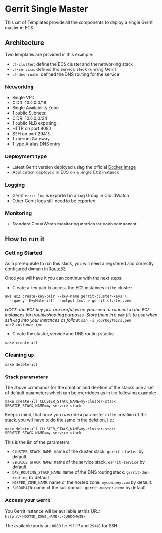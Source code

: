 # Gerrit Single Master

This set of Templates provide all the components to deploy a single Gerrit master
in ECS

## Architecture

Two templates are provided in this example:
* `cf-cluster`: define the ECS cluster and the networking stack
* `cf-service`: defined the service stack running Gerrit
* `cf-dns-route`: defined the DNS routing for the service

### Networking

* Single VPC:
 * CIDR: 10.0.0.0/16
* Single Availability Zone
* 1 public Subnets:
 * CIDR: 10.0.0.0/24
* 1 public NLB exposing:
 * HTTP on port 8080
 * SSH on port 29418
* 1 Internet Gateway
* 1 type A alias DNS entry

### Deployment type

* Latest Gerrit version deployed using the official [Docker image](https://hub.docker.com/r/gerritcodereview/gerrit)
* Application deployed in ECS on a single EC2 instance

### Logging

* Gerrit `error_log` is exported in a Log Group in CloudWatch
* Other Gerrit logs still need to be exported

### Monitoring

* Standard CloudWatch monitoring metrics for each component

## How to run it

### Getting Started

As a prerequisite to run this stack, you will need a registered and correctly
configured domain in [Route53](https://docs.aws.amazon.com/Route53/latest/DeveloperGuide/getting-started.html).

Once you will have it you can continue with the next steps:

* Create a key pair to access the EC2 instances in the cluster:

```
aws ec2 create-key-pair --key-name gerrit-cluster-keys \
  --query 'KeyMaterial' --output text > gerrit-cluster.pem
```

*NOTE: the EC2 key pair are useful when you need to connect to the EC2 instances
for troubleshooting purposes. Store them in a `pem` file to use when ssh-ing into your
instances as follow: `ssh -i yourKeyPairs.pem <ec2_instance_ip>`*

* Create the cluster, service and DNS routing stacks:

```
make create-all
```

### Cleaning up

```
make delete-all
```

### Stack parameters

The above commands for the creation and deletion of the stacks use a set of default
parameters which can be overridden as in the following example:

```
make create-all CLUSTER_STACK_NAME=my-cluster-stack SERVICE_STACK_NAME=my-service-stack
```

Keep in mind, that once you override a parameter in the creation of the stack,
you will have to do the same in the deletion, i.e.:

```
make delete-all CLUSTER_STACK_NAME=my-cluster-stack SERVICE_STACK_NAME=my-service-stack
```

This is the list of the parameters:

* `CLUSTER_STACK_NAME`: name of the cluster stack. `gerrit-cluster` by default.
* `SERVICE_STACK_NAME`: name of the service stack. `gerrit-service` by default.
* `DNS_ROUTING_STACK_NAME`: name of the DNS routing stack. `gerrit-dns-routing` by default.
* `HOSTED_ZONE_NAME`: name of the hosted zone. `mycompany.com` by default.
* `SUBDOMAIN`: name of the sub domain. `gerrit-master-demo` by default.

### Access your Gerrit

You Gerrit instance will be available at this URL: `http://<HOSTED_ZONE_NAME>.<SUBDOMAIN>`.

The available ports are `8080` for HTTP and `29418` for SSH.
